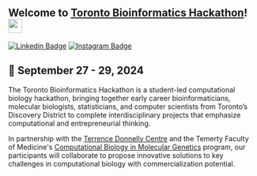 ## Welcome to [Toronto Bioinformatics Hackathon](https://hackbio.ca)! <img src="https://media.giphy.com/media/hvRJCLFzcasrR4ia7z/giphy.gif" width="28px" height="28px">

[![Linkedin Badge](https://img.shields.io/badge/LinkedIn-0077B5?style=for-the-badge&logo=linkedin&logoColor=white)](https://www.linkedin.com/company/toronto-biohackathon/)
[![Instagram Badge](https://img.shields.io/badge/Instagram-E4405F?style=for-the-badge&logo=instagram&logoColor=white)](https://www.instagram.com/biohackathon.to?igsh=MXBnamt6YjQzeW81Zg%3D%3D&utm_source=qr)

## 🎯 September 27 - 29, 2024

The Toronto Bioinformatics Hackathon is a student-led computational biology hackathon, bringing together early career bioinformaticians, molecular biologists, statisticians, and computer scientists from Toronto’s Discovery District to complete interdisciplinary projects that emphasize computational and entrepreneurial thinking.

In partnership with the [Terrence Donnelly Centre](https://thedonnellycentre.utoronto.ca/) and the Temerty Faculty of Medicine's [Computational Biology in Molecular Genetics](https://moleculargenetics.utoronto.ca/cbmg) program, our participants will collaborate to propose innovative solutions to key challenges in computational biology with commercialization potential.

